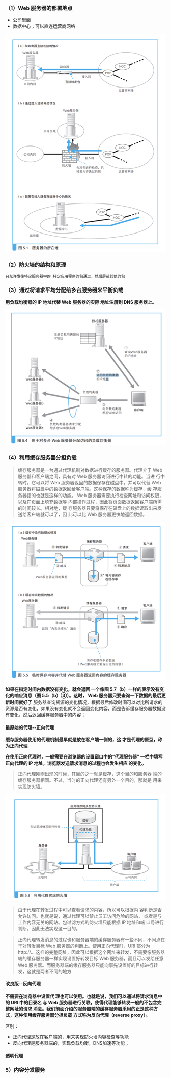 ### （1）Web 服务器的部署地点

* 公司里面
* 数据中心；可以直连运营商网络

<img src="imag/Snipaste_2023-09-27_08-17-33.png">

### （2）防火墙的结构和原理

 `只允许发往特定服务器中的 特定应用程序的包通过，然后屏蔽其他的包`

### （3）通过将请求平均分配给多台服务器来平衡负载 

**用负载均衡器的 IP 地址代替 Web 服务器的实际 地址注册到 DNS 服务器上。**

<img src="imag/Snipaste_2023-10-06_22-01-51.png">

### （4）利用缓存服务器分担负载 

> 缓存服务器是一台通过代理机制对数据进行缓存的服务器。代理介于 Web 服务器和客户端之间，具有对 Web 服务器访问进行中转的功能。当进 行中转时，它可以将 Web 服务器返回的数据保存在磁盘中，并可以代替 Web 服务器将磁盘中的数据返回给客户端。这种保存的数据称为缓存，缓 存服务器指的也就是这样的功能。 Web 服务器需要执行检查网址和访问权限，以及在页面上填充数据等 内部操作过程，因此将页面数据返回客户端所需的时间较长。相对地，缓 存服务器只要将保存在磁盘上的数据读取出来发送给客户端就可以了，因 此可以比 Web 服务器更快地返回数据。

<img src="imag/Snipaste_2023-10-06_22-11-45.png" style="zoom:50%;" >

**如果在指定时间内数据没有变化，就会返回 一个像图 5.7（b）一样的表示没有变化的响应消息（图 5.5（b）③）。这时， Web 服务器只要查询一下数据的最后更新时间就好了**  服务器查询资源的变化情况，根据最后修改时间可以对比所请求的资源是否有变化，如果没有变化就不会返回变化内容，而是告诉缓存服务器数据没有变化，然后返回缓存服务器中的内容；



#### 最原始的代理--正向代理

**缓存服务器使用的代理机制最早就是放在客户端一侧的，这 才是代理的原型，称为正向代理**

**在使用正向代理时，一般需要在浏览器的设置窗口中的“代理服务器” 一栏中填写正向代理的 IP 地址，浏览器发送请求消息的过程也会发生相应 的变化。**

> 正向代理刚刚出现的时候，其目的之一就是缓存，这个目的和服务器 端的缓存服务器相同。不过，当时的正向代理还有另外一个目的，那就是 用来实现防火墙。

<img src="imag/Snipaste_2023-10-06_22-22-37.png" style="zoom:50%;" >



> 由于代理在转发过程中可以查看请求的内容，所以可以根据内 容判断是否允许访问。也就是说，通过代理可以禁止员工访问危险的网站， 或者是与工作内容无关的网站。包过滤方式的防火墙只能根据 IP 地址和端 口号进行判断，因此无法实现这一目的。

> 正向代理转发消息的过程也和服务器端的缓存服务器有一些不同，不同点在于对转发目标 Web 服务器的判断上。使用正向代理时，URI 部分为 http://... 这样的完整网址，因此可以根据这个网址来转发，不需要像服务器 端的缓存服务器一样实现设置好转发目标 Web 服务器，而且可以发给任意 Web 服务器。而服务器端的缓存服务器只能向事先设置好的目标进行转 发，这就是两者不同的地方

#### 改良版--反向代理

**不需要在浏览器中设置代 理也可以使用。也就是说，我们可以通过将请求消息中的 URI 中的目录名 与 Web 服务器进行关联，使得代理能够转发一般的不包含完整网址的请求 消息。我们前面介绍的服务器端的缓存服务器采用的正是这种方式，这种使用缓存服务器分担负载 方式称为反向代理（reverse proxy）。**

区别：

* 正向代理是放在客户端的，用来实现防火墙内容检查等功能
* 反向代理是服务器端的，实现负载均衡，DNS加速等功能；

#### 透明代理



### 5）内容分发服务